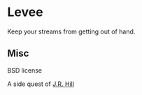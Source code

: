 # Levee

Keep your streams from getting out of hand.

## Misc

BSD license

A side quest of [J.R. Hill](https://so.dang.cool)

